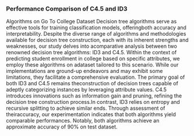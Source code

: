 ### Performance Comparison of C4.5 and ID3
Algorithms on Go To College Dataset
Decision tree algorithms serve as effective tools for training classification models, offeringboth accuracy and interpretability. Despite the diverse range of algorithms and methodologies available
for decision tree construction, each with its inherent strengths and weaknesses, our study delves into acomparative analysis between two renowned decision tree algorithms: ID3 and C4.5. Within the context
of predicting student enrollment in college based on specific attributes, we employ these algorithms on adataset tailored to this scenario. While our implementations are ground-up endeavors and may exhibit some
limitations, they facilitate a comprehensive evaluation. The primary goal of both ID3 and C4.5 remains theconstruction of decision trees capable of adeptly categorizing instances by leveraging attribute values. C4.5
introduces innovations such as information gain and pruning, refining the decision tree construction process.In contrast, ID3 relies on entropy and recursive splitting to achieve similar ends. Through assessment of theiraccuracy, our experimentation indicates that both algorithms yield comparable performances. Notably, both
algorithms achieve an approximate accuracy of 90% on test dataset.
